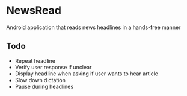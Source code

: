 # NewsRead
Android application that reads news headlines in a hands-free manner

## Todo
- Repeat headline
- Verify user response if unclear
- Display headline when asking if user wants to hear article
- Slow down dictation
- Pause during headlines
